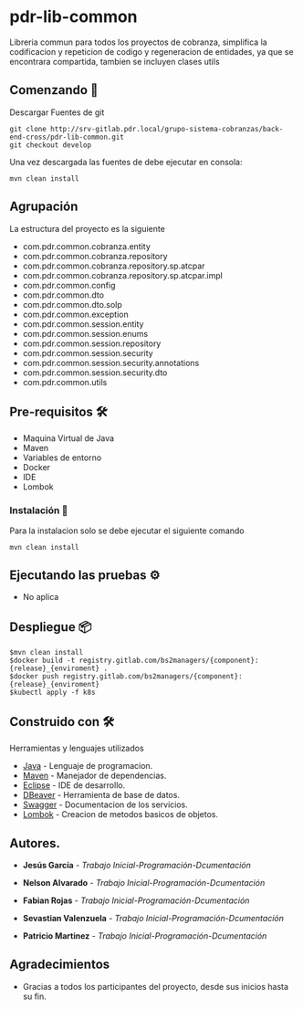 # pdr-lib-common

Libreria commun para todos los proyectos de cobranza, simplifica la codificacion y repeticion de codigo y regeneracion de entidades, ya que se encontrara compartida, tambien se incluyen clases utils

## Comenzando 🚀

Descargar Fuentes de git

```
git clone http://srv-gitlab.pdr.local/grupo-sistema-cobranzas/back-end-cross/pdr-lib-common.git
git checkout develop
```
Una vez descargada las fuentes de debe ejecutar en consola:

```
mvn clean install
```

## Agrupación
La estructura del proyecto es la siguiente

- com.pdr.common.cobranza.entity
- com.pdr.common.cobranza.repository
- com.pdr.common.cobranza.repository.sp.atcpar
- com.pdr.common.cobranza.repository.sp.atcpar.impl
- com.pdr.common.config
- com.pdr.common.dto
- com.pdr.common.dto.solp
- com.pdr.common.exception
- com.pdr.common.session.entity
- com.pdr.common.session.enums
- com.pdr.common.session.repository
- com.pdr.common.session.security
- com.pdr.common.session.security.annotations
- com.pdr.common.session.security.dto
- com.pdr.common.utils

## Pre-requisitos 🛠

- Maquina Virtual de Java
- Maven
- Variables de entorno
- Docker 
- IDE
- Lombok


### Instalación 🔧

Para la instalacion solo se debe ejecutar el siguiente comando
```
mvn clean install
```

## Ejecutando las pruebas ⚙

- No aplica 

## Despliegue 📦

```
$mvn clean install
$docker build -t registry.gitlab.com/bs2managers/{component}:{release}_{enviroment} .
$docker push registry.gitlab.com/bs2managers/{component}:{release}_{enviroment}
$kubectl apply -f k8s
```

## Construido con 🛠


Herramientas y lenguajes utilizados


* [Java](https://www.java.com/) - Lenguaje de programacion.
* [Maven](https://maven.apache.org/) - Manejador de dependencias.
* [Eclipse](https://www.eclipse.org/) - IDE de desarrollo.
* [DBeaver](https://dbeaver.io//) - Herramienta de base de datos.
* [Swagger](https://swagger.io/) - Documentacion de los servicios.
* [Lombok](https://projectlombok.org/) - Creacion de metodos basicos de objetos.


## Autores.

* **Jesús García** - *Trabajo Inicial-Programación-Dcumentación* 

* **Nelson Alvarado** - *Trabajo Inicial-Programación-Dcumentación* 

* **Fabian Rojas** - *Trabajo Inicial-Programación-Dcumentación* 

* **Sevastian Valenzuela** - *Trabajo Inicial-Programación-Dcumentación* 

* **Patricio Martinez** - *Trabajo Inicial-Programación-Dcumentación* 


## Agradecimientos


* Gracias a todos los participantes del proyecto, desde sus inicios hasta su fin.


